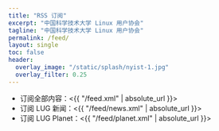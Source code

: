 ```yaml
---
title: "RSS 订阅"
excerpt: "中国科学技术大学 Linux 用户协会"
tagline: "中国科学技术大学 Linux 用户协会"
permalink: /feed/
layout: single
toc: false
header:
  overlay_image: "/static/splash/nyist-1.jpg"
  overlay_filter: 0.25
---
```


- 订阅全部内容：<{{ "/feed.xml" | absolute_url }}>
- 订阅 LUG 新闻：<{{ "/feed/news.xml" | absolute_url }}>
- 订阅 LUG Planet：<{{ "/feed/planet.xml" | absolute_url }}>

